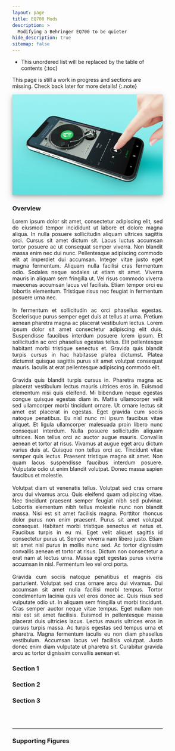 ```yaml
---
layout: page
title: EQ700 Mods
description: >
  Modifying a Behringer EQ700 to be quieter
hide_description: true
sitemap: false
---
```


<style>

.banner {
  box-shadow: 0 4px 8px 0 rgba(0, 0, 0, 0.2), 0 6px 20px 0 rgba(0, 0, 0, 0.19);
  center;
}

.justify {
  text-align: justify;
}

.center {
  display: block;
  margin-left: auto;
  margin-right: auto;
  width: 50%;
}

* {
  box-sizing: border-box;
}

.column25 {
  float: left;
  width: 25%;
  padding: 10px;
}

.column30 {
  float: left;
  width: 30%;
  padding: 10px;
}

.column40 {
  float: left;
  width: 40%;
  padding: 10px;
}

.column50 {
  float: left;
  width: 50%;
  padding: 10px;
}

.column60 {
  float: left;
  width: 60%;
  padding: 10px;
}

.column70 {
  float: left;
  width: 70%;
  padding: 10px;
}

.column75 {
  float: left;
  width: 75%;
  padding: 10px;
}

.row:after {
  content: "";
  display: table;
  clear: both;
}

@media screen and (max-width: 600px) {
  .column25 {
    width: 100%;
  }
  .column30 {
    width: 100%;
  }
  .column40 {
    width: 100%;
  }
  .column50 {
    width: 100%;
  }
  .column60 {
    width: 100%;
  }
  .column70 {
    width: 100%;
  }
  .column75 {
    width: 100%;
  }
}

</style>


* This unordered list will be replaced by the table of contents
{:toc}

This page is still a work in progress and sections are missing. Check back later for more details!
{:.note}


<img src="/assets/img/spotify/spotify_cover.jpg"  alt="Spotify Project" class="banner">



### Overview

<p class="justify">
  Lorem ipsum dolor sit amet, consectetur adipiscing elit, sed do eiusmod tempor incididunt ut labore et dolore magna aliqua. In nulla posuere sollicitudin aliquam ultrices sagittis orci. Cursus sit amet dictum sit. Lacus luctus accumsan tortor posuere ac ut consequat semper viverra. Non blandit massa enim nec dui nunc. Pellentesque adipiscing commodo elit at imperdiet dui accumsan. Integer vitae justo eget magna fermentum. Aliquam nulla facilisi cras fermentum odio. Sodales neque sodales ut etiam sit amet. Viverra mauris in aliquam sem fringilla ut. Vel risus commodo viverra maecenas accumsan lacus vel facilisis. Etiam tempor orci eu lobortis elementum. Tristique risus nec feugiat in fermentum posuere urna nec.
  <br><br>
  In fermentum et sollicitudin ac orci phasellus egestas. Scelerisque purus semper eget duis at tellus at urna. Pretium aenean pharetra magna ac placerat vestibulum lectus. Lorem ipsum dolor sit amet consectetur adipiscing elit duis. Suspendisse faucibus interdum posuere lorem ipsum. Et sollicitudin ac orci phasellus egestas tellus. Elit pellentesque habitant morbi tristique senectus et. Gravida quis blandit turpis cursus in hac habitasse platea dictumst. Platea dictumst quisque sagittis purus sit amet volutpat consequat mauris. Iaculis at erat pellentesque adipiscing commodo elit.
  <br><br>
  Gravida quis blandit turpis cursus in. Pharetra magna ac placerat vestibulum lectus mauris ultrices eros in. Euismod elementum nisi quis eleifend. Mi bibendum neque egestas congue quisque egestas diam in. Mattis ullamcorper velit sed ullamcorper morbi tincidunt ornare. Ut ornare lectus sit amet est placerat in egestas. Eget gravida cum sociis natoque penatibus. Eu nisl nunc mi ipsum faucibus vitae aliquet. Et ligula ullamcorper malesuada proin libero nunc consequat interdum. Nulla posuere sollicitudin aliquam ultrices. Non tellus orci ac auctor augue mauris. Convallis aenean et tortor at risus. Vivamus at augue eget arcu dictum varius duis at. Quisque non tellus orci ac. Tincidunt vitae semper quis lectus. Praesent tristique magna sit amet. Non quam lacus suspendisse faucibus interdum posuere. Vulputate odio ut enim blandit volutpat. Donec massa sapien faucibus et molestie.
  <br><br>
  Volutpat diam ut venenatis tellus. Volutpat sed cras ornare arcu dui vivamus arcu. Quis eleifend quam adipiscing vitae. Nec tincidunt praesent semper feugiat nibh sed pulvinar. Lobortis elementum nibh tellus molestie nunc non blandit massa. Nisi est sit amet facilisis magna. Porttitor rhoncus dolor purus non enim praesent. Purus sit amet volutpat consequat. Habitant morbi tristique senectus et netus et. Faucibus turpis in eu mi. Eget velit aliquet sagittis id consectetur purus ut. Semper viverra nam libero justo. Etiam sit amet nisl purus in mollis nunc sed. Ac tortor dignissim convallis aenean et tortor at risus. Dictum non consectetur a erat nam at lectus urna. Massa eget egestas purus viverra accumsan in nisl. Fermentum leo vel orci porta.
  <br><br>
  Gravida cum sociis natoque penatibus et magnis dis parturient. Volutpat sed cras ornare arcu dui vivamus. Dui accumsan sit amet nulla facilisi morbi tempus. Tortor condimentum lacinia quis vel eros donec ac. Quis risus sed vulputate odio ut. In aliquam sem fringilla ut morbi tincidunt. Cras semper auctor neque vitae tempus. Eget nullam non nisi est sit amet facilisis. Euismod in pellentesque massa placerat duis ultricies lacus. Lectus mauris ultrices eros in cursus turpis massa. Ac turpis egestas sed tempus urna et pharetra. Magna fermentum iaculis eu non diam phasellus vestibulum. Accumsan lacus vel facilisis volutpat. Justo donec enim diam vulputate ut pharetra sit. Curabitur gravida arcu ac tortor dignissim convallis aenean et.
</p>


### Section 1



### Section 2



### Section 3



<br><br>

____

### Supporting Figures
